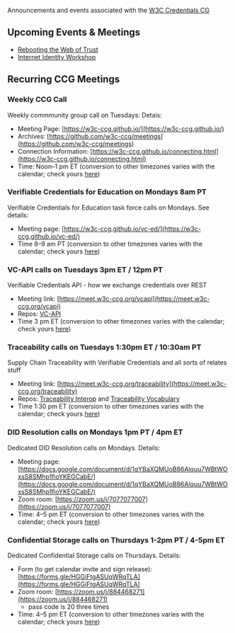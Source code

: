 Announcements and events associated with the [W3C Credentials CG](https://w3c-ccg.github.io)

## Upcoming Events & Meetings

- [Rebooting the Web of Trust](https://www.weboftrust.info/)
- [Internet Identity Workshop](https://internetidentityworkshop.com/)

## Recurring CCG Meetings

### Weekly CCG Call

Weekly commmunity group call on Tuesdays: Detais:

- Meeting Page: [https://w3c-ccg.github.io/](https://w3c-ccg.github.io/)
- Archives: [https://github.com/w3c-ccg/meetings](https://github.com/w3c-ccg/meetings)
- Connection Information: [https://w3c-ccg.github.io/connecting.html](https://w3c-ccg.github.io/connecting.html)
- Time: Noon–1 pm ET (conversion to other timezones varies with the calendar; check yours [here](https://www.timeanddate.com/worldclock/converter.html))


### Verifiable Credentials for Education on Mondays 8am PT

Verifiable Credentials for Education task force calls on Mondays. See details:

- Meeting page: [https://w3c-ccg.github.io/vc-ed/](https://w3c-ccg.github.io/vc-ed/)
- Time 8–9 am PT (conversion to other timezones varies with the calendar; check yours [here](https://www.timeanddate.com/worldclock/converter.html))


### VC-API calls on Tuesdays 3pm ET / 12pm PT

Verifiable Credentials API - how we exchange credentials over REST

- Meeting link: [https://meet.w3c-ccg.org/vcapi](https://meet.w3c-ccg.org/vcapi)
- Repos: [VC-API](https://github.com/w3c-ccg/vc-api/) 
- Time 3 pm ET (conversion to other timezones varies with the calendar; check yours [here](https://www.timeanddate.com/worldclock/converter.html))


### Traceability calls on Tuesdays 1:30pm ET / 10:30am PT

Supply Chain Traceability with Verifiable Credentials and all sorts of relates stuff

- Meeting link: [https://meet.w3c-ccg.org/traceability](https://meet.w3c-ccg.org/traceability)
- Repos: [Traceability Interop](https://github.com/w3c-ccg/traceability-interop/) and [Traceability Vocabulary](https://github.com/w3c-ccg/traceability-vocab/)
- Time 1:30 pm ET (conversion to other timezones varies with the calendar; check yours [here](https://www.timeanddate.com/worldclock/converter.html))


### DID Resolution calls on Mondays 1pm PT / 4pm ET

Dedicated DID Resolution calls on Mondays. Details:

- Meeting page: [https://docs.google.com/document/d/1qYBaXQMUoB86Alquu7WBtWOxsS8SMhp1fioYKEGCabE/](https://docs.google.com/document/d/1qYBaXQMUoB86Alquu7WBtWOxsS8SMhp1fioYKEGCabE/)
- Zoom room: [https://zoom.us/j/7077077007](https://zoom.us/j/7077077007)
- Time: 4–5 pm ET (conversion to other timezones varies with the calendar; check yours [here](https://www.timeanddate.com/worldclock/converter.html))


### Confidential Storage calls on Thursdays 1-2pm PT / 4-5pm ET

Dedicated Confidential Storage calls on Thursdays. Details:

- Form (to get calendar invite and sign release): [https://forms.gle/HGGiFtgASUqWRqTLA](https://forms.gle/HGGiFtgASUqWRqTLA)
- Zoom room: [https://zoom.us/j/884468271](https://zoom.us/j/884468271) 
    - pass code is 20 three times
- Time: 4–5 pm ET (conversion to other timezones varies with the calendar; check yours [here](https://www.timeanddate.com/worldclock/converter.html))


